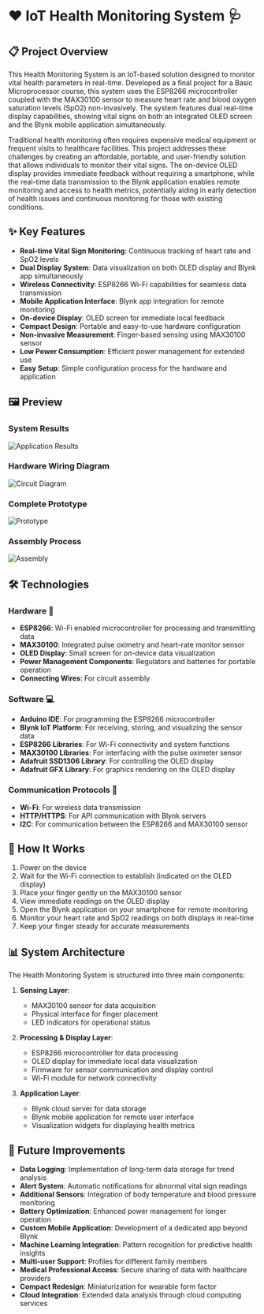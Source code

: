 # ❤️ IoT Health Monitoring System 🩺

## 📋 Project Overview
This Health Monitoring System is an IoT-based solution designed to monitor vital health parameters in real-time. Developed as a final project for a Basic Microprocessor course, this system uses the ESP8266 microcontroller coupled with the MAX30100 sensor to measure heart rate and blood oxygen saturation levels (SpO2) non-invasively. The system features dual real-time display capabilities, showing vital signs on both an integrated OLED screen and the Blynk mobile application simultaneously.

Traditional health monitoring often requires expensive medical equipment or frequent visits to healthcare facilities. This project addresses these challenges by creating an affordable, portable, and user-friendly solution that allows individuals to monitor their vital signs. The on-device OLED display provides immediate feedback without requiring a smartphone, while the real-time data transmission to the Blynk application enables remote monitoring and access to health metrics, potentially aiding in early detection of health issues and continuous monitoring for those with existing conditions.

## ✨ Key Features
- **Real-time Vital Sign Monitoring**: Continuous tracking of heart rate and SpO2 levels
- **Dual Display System**: Data visualization on both OLED display and Blynk app simultaneously
- **Wireless Connectivity**: ESP8266 Wi-Fi capabilities for seamless data transmission
- **Mobile Application Interface**: Blynk app integration for remote monitoring
- **On-device Display**: OLED screen for immediate local feedback
- **Compact Design**: Portable and easy-to-use hardware configuration
- **Non-invasive Measurement**: Finger-based sensing using MAX30100 sensor
- **Low Power Consumption**: Efficient power management for extended use
- **Easy Setup**: Simple configuration process for the hardware and application

## 🖼️ Preview

### System Results
![Application Results](assets/hasil.jpg)

### Hardware Wiring Diagram
![Circuit Diagram](assets/wiring_pulseOximeter.png)

### Complete Prototype
![Prototype](assets/prototype.jpg)

### Assembly Process
![Assembly](assets/perakitan.jpg)

## 🛠️ Technologies

### Hardware 🔌
- **ESP8266**: Wi-Fi enabled microcontroller for processing and transmitting data
- **MAX30100**: Integrated pulse oximetry and heart-rate monitor sensor
- **OLED Display**: Small screen for on-device data visualization
- **Power Management Components**: Regulators and batteries for portable operation
- **Connecting Wires**: For circuit assembly

### Software 💻
- **Arduino IDE**: For programming the ESP8266 microcontroller
- **Blynk IoT Platform**: For receiving, storing, and visualizing the sensor data
- **ESP8266 Libraries**: For Wi-Fi connectivity and system functions
- **MAX30100 Libraries**: For interfacing with the pulse oximeter sensor
- **Adafruit SSD1306 Library**: For controlling the OLED display
- **Adafruit GFX Library**: For graphics rendering on the OLED display

### Communication Protocols 📡
- **Wi-Fi**: For wireless data transmission
- **HTTP/HTTPS**: For API communication with Blynk servers
- **I2C**: For communication between the ESP8266 and MAX30100 sensor

## 🔄 How It Works

1. Power on the device
2. Wait for the Wi-Fi connection to establish (indicated on the OLED display)
3. Place your finger gently on the MAX30100 sensor
4. View immediate readings on the OLED display
5. Open the Blynk application on your smartphone for remote monitoring
6. Monitor your heart rate and SpO2 readings on both displays in real-time
7. Keep your finger steady for accurate measurements

## 📊 System Architecture

The Health Monitoring System is structured into three main components:

1. **Sensing Layer**: 
   - MAX30100 sensor for data acquisition
   - Physical interface for finger placement
   - LED indicators for operational status

2. **Processing & Display Layer**:
   - ESP8266 microcontroller for data processing
   - OLED display for immediate local data visualization
   - Firmware for sensor communication and display control
   - Wi-Fi module for network connectivity

3. **Application Layer**:
   - Blynk cloud server for data storage
   - Blynk mobile application for remote user interface
   - Visualization widgets for displaying health metrics

## 🚀 Future Improvements
- **Data Logging**: Implementation of long-term data storage for trend analysis
- **Alert System**: Automatic notifications for abnormal vital sign readings
- **Additional Sensors**: Integration of body temperature and blood pressure monitoring
- **Battery Optimization**: Enhanced power management for longer operation
- **Custom Mobile Application**: Development of a dedicated app beyond Blynk
- **Machine Learning Integration**: Pattern recognition for predictive health insights
- **Multi-user Support**: Profiles for different family members
- **Medical Professional Access**: Secure sharing of data with healthcare providers
- **Compact Redesign**: Miniaturization for wearable form factor
- **Cloud Integration**: Extended data analysis through cloud computing services
